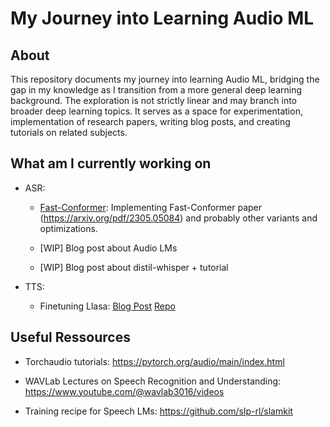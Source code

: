 # My Journey into Learning Audio ML

## About

This repository documents my journey into learning Audio ML, bridging the gap in my knowledge as I transition from a more general deep learning background. The exploration is not strictly linear and may branch into broader deep learning topics. It serves as a space for experimentation, implementation of research papers, writing blog posts, and creating tutorials on related subjects.

## What am I currently working on

- ASR:

  - [Fast-Conformer](https://github.com/Deep-unlearning/fast-conformer): Implementing Fast-Conformer paper (https://arxiv.org/pdf/2305.05084) and probably other variants and optimizations.
  
  - [WIP] Blog post about Audio LMs
  
  - [WIP] Blog post about distil-whisper + tutorial
 
- TTS:

  - Finetuning Llasa: [Blog Post](https://huggingface.co/blog/Steveeeeeeen/llasagna) [Repo](https://github.com/Deep-unlearning/LLaSA_training)
  
## Useful Ressources

- Torchaudio tutorials: https://pytorch.org/audio/main/index.html

- WAVLab Lectures on Speech Recognition and Understanding: https://www.youtube.com/@wavlab3016/videos

- Training recipe for Speech LMs: https://github.com/slp-rl/slamkit
